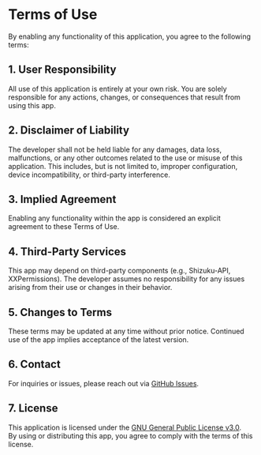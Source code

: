 # Terms of Use

By enabling any functionality of this application, you agree to the following terms:

## 1. User Responsibility

All use of this application is entirely at your own risk. You are solely responsible for any actions, changes, or consequences that result from using this app.

## 2. Disclaimer of Liability

The developer shall not be held liable for any damages, data loss, malfunctions, or any other outcomes related to the use or misuse of this application. This includes, but is not limited to, improper configuration, device incompatibility, or third-party interference.

## 3. Implied Agreement

Enabling any functionality within the app is considered an explicit agreement to these Terms of Use.

## 4. Third-Party Services

This app may depend on third-party components (e.g., Shizuku-API, XXPermissions). The developer assumes no responsibility for any issues arising from their use or changes in their behavior.

## 5. Changes to Terms

These terms may be updated at any time without prior notice. Continued use of the app implies acceptance of the latest version.

## 6. Contact

For inquiries or issues, please reach out via [GitHub Issues](https://github.com/iamr0s/Dhizuku/issues).

## 7. License

This application is licensed under the [GNU General Public License v3.0](https://www.gnu.org/licenses/gpl-3.0.html).  
By using or distributing this app, you agree to comply with the terms of this license.
